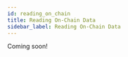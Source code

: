 ```yaml
---
id: reading_on_chain
title: Reading On-Chain Data
sidebar_label: Reading On-Chain Data
---
```


<!--TODO-->

Coming soon!